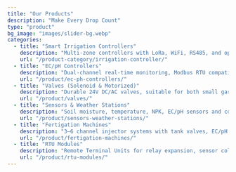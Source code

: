 ```yaml
---
title: "Our Products"
description: "Make Every Drop Count"
type: "product"
bg_image: "images/slider-bg.webp"
categories:
  - title: "Smart Irrigation Controllers"
    description: "Multi-zone controllers with LoRa, WiFi, RS485, and optional 4G connectivity. Up to 60 output channels."
    url: "/product-category/irrigation-controller/"
  - title: "EC/pH Controllers"
    description: "Dual-channel real-time monitoring, Modbus RTU compatible, supports automatic fertigation logic."
    url: "/product/ec-ph-controllers/"
  - title: "Valves (Solenoid & Motorized)"
    description: "Durable 24V DC/AC valves, suitable for both small gardens and commercial fields."
    url: "/product/valves/"
  - title: "Sensors & Weather Stations"
    description: "Soil moisture, temperature, NPK, EC/pH sensors and compact weather stations for automation."
    url: "/product/sensors-weather-stations/"
  - title: "Fertigation Machines"
    description: "3–6 channel injector systems with tank valves, EC/pH feedback, dosing algorithm, and RS485 control."
    url: "/product/fertigation-machines/"
  - title: "RTU Modules"
    description: "Remote Terminal Units for relay expansion, sensor collection, and distributed valve deployment."
    url: "/product/rtu-modules/"
---
```

